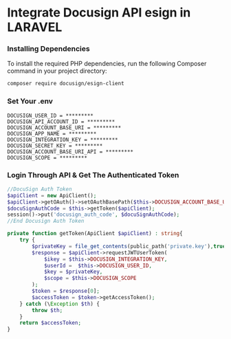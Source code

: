 # Integrate Docusign API esign in LARAVEL

### Installing Dependencies

To install the required PHP dependencies, run the following Composer command in your project directory:

```bash
composer require docusign/esign-client
```
### Set Your .env

```dotenv
DOCUSIGN_USER_ID = *********
DOCUSIGN_API_ACCOUNT_ID = *********
DOCUSIGN_ACCOUNT_BASE_URI = *********
DOCUSIGN_APP_NAME = *********
DOCUSIGN_INTEGRATION_KEY = *********
DOCUSIGN_SECRET_KEY = *********
DOCUSIGN_ACCOUNT_BASE_URI_API = *********
DOCUSIGN_SCOPE = *********
```

### Login Through API & Get The Authenticated Token

```php
//DocuSign Auth Token
$apiClient = new ApiClient();
$apiClient->getOAuth()->setOAuthBasePath($this->DOCUSIGN_ACCOUNT_BASE_URI);
$docuSignAuthCode = $this->getToken($apiClient);
session()->put('docusign_auth_code', $docuSignAuthCode);
//End Docusign Auth Token

private function getToken(ApiClient $apiClient) : string{
    try {
        $privateKey = file_get_contents(public_path('private.key'),true);
        $response = $apiClient->requestJWTUserToken(
            $ikey = $this->DOCUSIGN_INTEGRATION_KEY,
            $userId =  $this->DOCUSIGN_USER_ID,
            $key = $privateKey,
            $scope = $this->DOCUSIGN_SCOPE
        );
        $token = $response[0];
        $accessToken = $token->getAccessToken();
    } catch (\Exception $th) {
        throw $th;
    }
    return $accessToken;
}
```
